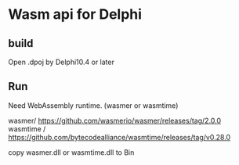 # Wasm api for Delphi

## build
Open .dpoj by Delphi10.4 or later

## Run
Need WebAssembly runtime. (wasmer or wasmtime)

wasmer/ https://github.com/wasmerio/wasmer/releases/tag/2.0.0 
wasmtime / https://github.com/bytecodealliance/wasmtime/releases/tag/v0.28.0 

copy wasmer.dll or wasmtime.dll to Bin
